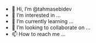 - 👋 Hi, I’m @tahmasebidev
- 👀 I’m interested in ...
- 🌱 I’m currently learning ...
- 💞️ I’m looking to collaborate on ...
- 📫 How to reach me ...

<!---
tahmasebidev/tahmasebidev is a ✨ special ✨ repository because its `README.md` (this file) appears on your GitHub profile.
You can click the Preview link to take a look at your changes.
--->
